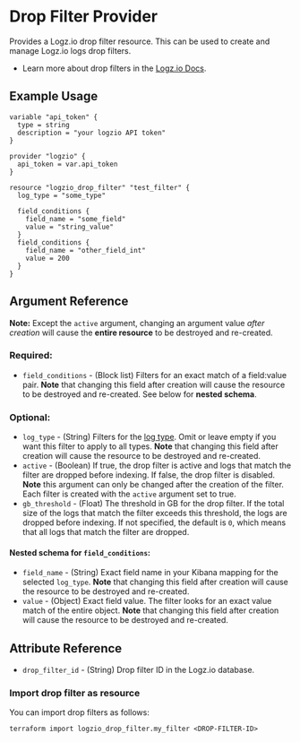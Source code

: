 # Drop Filter Provider

Provides a Logz.io drop filter resource. This can be used to create and manage Logz.io logs drop filters.

* Learn more about drop filters in the [Logz.io Docs](https://docs.logz.io/docs/user-guide/data-hub/drop-filters/drop-fiters-logs/).

## Example Usage

```hcl
variable "api_token" {
  type = string
  description = "your logzio API token"
}

provider "logzio" {
  api_token = var.api_token
}

resource "logzio_drop_filter" "test_filter" {
  log_type = "some_type"

  field_conditions {
    field_name = "some_field"
    value = "string_value"
  }
  field_conditions {
    field_name = "other_field_int"
    value = 200
  }
}
```

## Argument Reference

**Note:** Except the `active` argument, changing an argument value _after creation_ will cause the **entire resource** to be destroyed and re-created.

### Required:

* `field_conditions` - (Block list) Filters for an exact match of a field:value pair. **Note** that changing this field after creation will cause the resource to be destroyed and re-created. See below for **nested schema**.

### Optional:

* `log_type` - (String) Filters for the [log type](https://docs.logz.io/user-guide/log-shipping/built-in-log-types.html). Omit or leave empty if you want this filter to apply to all types. **Note** that changing this field after creation will cause the resource to be destroyed and re-created. 
* `active` - (Boolean) If true, the drop filter is active and logs that match the filter are dropped before indexing. If false, the drop filter is disabled. **Note** this argument can only be changed after the creation of the filter. Each filter is created with the `active` argument set to true.
* `gb_threshold` - (Float) The threshold in GB for the drop filter. If the total size of the logs that match the filter exceeds this threshold, the logs are dropped before indexing. If not specified, the default is `0`, which means that all logs that match the filter are dropped.

#### Nested schema for `field_conditions`:

* `field_name` - (String) Exact field name in your Kibana mapping for the selected `log_type`. **Note** that changing this field after creation will cause the resource to be destroyed and re-created.
* `value` - (Object) Exact field value. The filter looks for an exact value match of the entire object. **Note** that changing this field after creation will cause the resource to be destroyed and re-created.

##  Attribute Reference

* `drop_filter_id` - (String) Drop filter ID in the Logz.io database.

### Import drop filter as resource

You can import drop filters as follows:

```
terraform import logzio_drop_filter.my_filter <DROP-FILTER-ID>
```

